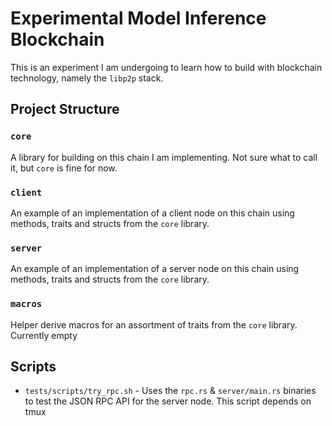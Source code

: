 # Experimental Model Inference Blockchain
This is an experiment I am undergoing to learn how to build with blockchain technology, namely the `libp2p` stack.

## Project Structure
### `core`
A library for building on this chain I am implementing. Not sure what to call it, but `core` is fine for now.
### `client`
An example of an implementation of a client node on this chain using methods, traits and structs from the `core` library.
### `server`
An example of an implementation of a server node on this chain using methods, traits and structs from the `core` library.
### `macros`
Helper derive macros for an assortment of traits from the `core` library. 
Currently empty

## Scripts
+ `tests/scripts/try_rpc.sh` - Uses the `rpc.rs` & `server/main.rs` binaries to test the JSON RPC API for the server node. This script depends on tmux 

